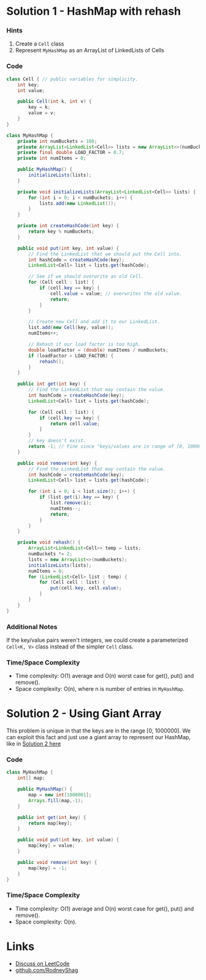 # Solution 1 - HashMap with rehash

### Hints

1. Create a `Cell` class
1. Represent `MyHashMap` as an ArrayList of LinkedLists of Cells

### Code

```java
class Cell { // public variables for simplicity.
    int key;
    int value;

    public Cell(int k, int v) {
        key = k;
        value = v;
    }
}
```

```java
class MyHashMap {
    private int numBuckets = 100;
    private ArrayList<LinkedList<Cell>> lists = new ArrayList<>(numBuckets);
    private final double LOAD_FACTOR = 0.7;
    private int numItems = 0;

    public MyHashMap() {
        initializeLists(lists);
    }

    private void initializeLists(ArrayList<LinkedList<Cell>> lists) {
        for (int i = 0; i < numBuckets; i++) {
            lists.add(new LinkedList());
        }
    }

    private int createHashCode(int key) {
        return key % numBuckets;
    }

    public void put(int key, int value) {
        // Find the LinkedList that we should put the Cell into.
        int hashCode = createHashCode(key);
        LinkedList<Cell> list = lists.get(hashCode);

        // See if we should overwrite an old Cell.
        for (Cell cell : list) {
            if (cell.key == key) {
                cell.value = value; // overwrites the old value.
                return;
            }
        }

        // Create new Cell and add it to our LinkedList.
        list.add(new Cell(key, value));
        numItems++;

        // Rehash if our load factor is too high.
        double loadFactor = (double) numItems / numBuckets;
        if (loadFactor > LOAD_FACTOR) {
            rehash();
        }
    }

    public int get(int key) {
        // Find the LinkedList that may contain the value.
        int hashCode = createHashCode(key);
        LinkedList<Cell> list = lists.get(hashCode);

        for (Cell cell : list) {
            if (cell.key == key) {
                return cell.value;
            }
        }
        // key doesn't exist.
        return -1; // Fine since "keys/values are in range of [0, 1000000]"
    }

    public void remove(int key) {
        // Find the LinkedList that may contain the value.
        int hashCode = createHashCode(key);
        LinkedList<Cell> list = lists.get(hashCode);

        for (int i = 0; i < list.size(); i++) {
            if (list.get(i).key == key) {
                list.remove(i);
                numItems--;
                return;
            }
        }
    }

    private void rehash() {
        ArrayList<LinkedList<Cell>> temp = lists;
        numBuckets *= 2;
        lists = new ArrayList<>(numBuckets);
        initializeLists(lists);
        numItems = 0;
        for (LinkedList<Cell> list : temp) {
            for (Cell cell : list) {
                put(cell.key, cell.value);
            }
        }
    }
}
```
### Additional Notes

If the key/value pairs weren't integers, we could create a parameterized `Cell<K, V>` class instead of the simpler `Cell` class.

### Time/Space Complexity

-  Time complexity: O(1) average and O(n) worst case for get(), put() and remove().
- Space complexity: O(n), where n is number of entries in `MyHashMap`.


# Solution 2 - Using Giant Array

This problem is unique in that the keys are in the range [0, 1000000]. We can exploit this fact and just use a giant array to represent our HashMap, like in [Solution 2 here](https://leetcode.com/problems/design-hashmap/discuss/227081/Java-Solutions)

### Code

```java
class MyHashMap {
    int[] map;

    public MyHashMap() {
        map = new int[1000001];
        Arrays.fill(map,-1);
    }

    public int get(int key) {
        return map[key];
    }

    public void put(int key, int value) {
        map[key] = value;
    }

    public void remove(int key) {
        map[key] = -1;
    }
}
```

### Time/Space Complexity

-  Time complexity: O(1) average and O(n) worst case for get(), put() and remove().
- Space complexity: O(n).

# Links

- [Discuss on LeetCode](https://leetcode.com/problems/design-hashmap/discuss/346157)
- [github.com/RodneyShag](https://github.com/RodneyShag)
